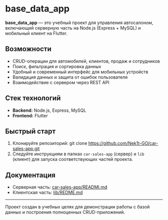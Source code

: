 # base_data_app

**base_data_app** — это учебный проект для управления автосалоном, включающий серверную часть на Node.js (Express + MySQL) и мобильный клиент на Flutter.

## Возможности

- CRUD-операции для автомобилей, клиентов, продаж и сотрудников
- Поиск, фильтрация и сортировка данных
- Удобный и современный интерфейс для мобильных устройств
- Валидация данных и защита от ошибок пользователя
- Взаимодействие с сервером через REST API

## Стек технологий

- **Backend:** Node.js, Express, MySQL
- **Frontend:** Flutter

## Быстрый старт

1. Клонируйте репозиторий:
git clone https://github.com/Nek1t-GO/car-sales-app.git
2. Следуйте инструкциям в папках `car-sales-app` (сервер) и `lib` (клиент) для запуска соответствующих частей проекта.

## Документация

- Серверная часть: [car-sales-app/READMI.md](car-sales-app/READMI.md)
- Клиентская часть: [lib/REDME.md](lib/REDME.md)

---

Проект создан в учебных целях для демонстрации работы с базой данных и построения полноценных CRUD-приложений.
